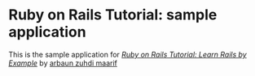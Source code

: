 # Ruby on Rails Tutorial: sample application
This is the sample application for
[*Ruby on Rails Tutorial: Learn Rails by Example*](http://railstutorial.org/)
by [arbaun zuhdi maarif](http://bocahjenius-programer.blogspot.com)

